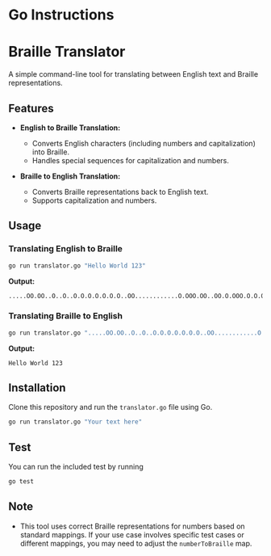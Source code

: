 # Go Instructions
# Braille Translator

A simple command-line tool for translating between English text and Braille representations.

## Features

- **English to Braille Translation:**
  - Converts English characters (including numbers and capitalization) into Braille.
  - Handles special sequences for capitalization and numbers.

- **Braille to English Translation:**
  - Converts Braille representations back to English text.
  - Supports capitalization and numbers.

## Usage

### Translating English to Braille

```sh
go run translator.go "Hello World 123"
```

**Output:**
```
.....OO.OO..O..O..O.O.O.O.O.O.O..OO............O.OOO.OO..OO.O.OOO.O.O.O.OO.O.........O.OOOO.....O.O...OO....
```

### Translating Braille to English

```sh
go run translator.go ".....OO.OO..O..O..O.O.O.O.O.O.O..OO............O.OOO.OO..OO.O.OOO.O.O.O.OO.O.........O.OOOO.....O.O...OO...."
```

**Output:**
```
Hello World 123
```

## Installation

Clone this repository and run the `translator.go` file using Go.

```sh
go run translator.go "Your text here"
```

## Test

You can run the included test by running
```sh
go test
```

## Note

- This tool uses correct Braille representations for numbers based on standard mappings. If your use case involves specific test cases or different mappings, you may need to adjust the `numberToBraille` map.

